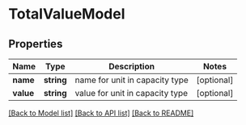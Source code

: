 # TotalValueModel

## Properties
Name | Type | Description | Notes
------------ | ------------- | ------------- | -------------
**name** | **string** | name for unit in capacity type | [optional] 
**value** | **string** | value for unit in capacity type | [optional] 

[[Back to Model list]](../README.md#documentation-for-models) [[Back to API list]](../README.md#documentation-for-api-endpoints) [[Back to README]](../README.md)



